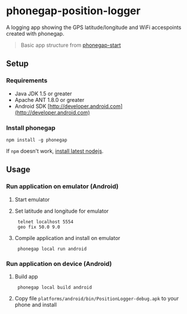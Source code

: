 phonegap-position-logger
========================

A logging app showing the GPS latitude/longitude and WiFi accespoints created with phonegap.

> Basic app structure from [phonegap-start][phonegap-start]

## Setup

### Requirements

- Java JDK 1.5 or greater
- Apache ANT 1.8.0 or greater
- Android SDK [http://developer.android.com](http://developer.android.com)


### Install phonegap

    npm install -g phonegap

If `npm` doesn't work, [install latest nodejs](http://nodejs.org).


## Usage

### Run application on emulator (Android)

1. Start emulator

2. Set latitude and longitude for emulator

        telnet localhost 5554
        geo fix 50.0 9.0

3. Compile application and install on emulator

        phonegap local run android

### Run application on device (Android)

1. Build app

        phonegap local build android

2. Copy file `platforms/android/bin/PositionLogger-debug.apk` to your phone and install

[cordova-app]: http://github.com/apache/cordova-app-hello-world
[phonegap-start]: http://github.com/phonegap/phonegap-start

